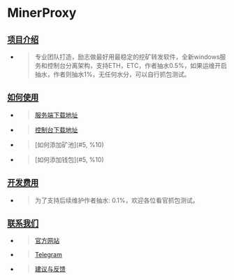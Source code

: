 # MinerProxy
## [`项目介绍`](#5.%20列表)

- >专业团队打造，励志做最好用最稳定的挖矿转发软件，全新windows服务和控制台分离架构，支持ETH，ETC，作者抽水0.5%，如果运维开启抽水，作者则抽水1%，无任何水分，可以自行抓包测试。

## [`如何使用`](#5.%20列表)
- > [服务端下载地址](http:/www.baidu.com)
- > [控制台下载地址](https://www.baidu.com)
- > [如何添加矿池](#5, %10)
- > [如何添加钱包](#5, %10)

## [`开发费用`](#5.%20列表)
- > 为了支持后续维护作者抽水: 0.1%，欢迎各位看官抓包测试。

## [`联系我们`](#5.%20列表)
- > [官方网站](http://www.wkzf.org)
- > [Telegram](https://t.me/wukongminer)
- > [建议与反馈](https://github.com/wukongminer/MinerProxy/issues)

